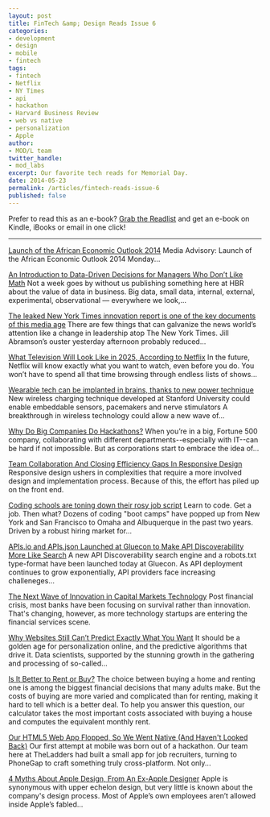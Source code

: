 ```yaml
---
layout: post
title: FinTech &amp; Design Reads Issue 6
categories: 
- development
- design
- mobile
- fintech
tags: 
- fintech
- Netflix
- NY Times
- api
- hackathon
- Harvard Business Review
- web vs native
- personalization
- Apple
author: 
- MOD/L team
twitter_handle:
- mod_labs
excerpt: Our favorite tech reads for Memorial Day.
date: 2014-05-23
permalink: /articles/fintech-reads-issue-6
published: false
---
```


Prefer to read this as an e-book? [Grab the Readlist](http://readlists.com/27d148ca/) and get an e-book on Kindle, iBooks or email in one click!

-----

[Launch of the African Economic Outlook 2014](http://www.oecd.org/countries/rwanda/media-advisory-launch-african-economic-outlook-2014.htm) 
Media Advisory: Launch of the African Economic Outlook 2014 Monday...

[An Introduction to Data-Driven Decisions for Managers Who Don’t Like Math](http://blogs.hbr.org/2014/05/an-introduction-to-data-driven-decisions-for-managers-who-dont-like-math/) Not a week goes by without us publishing something here at HBR about the value of data in business. Big data, small data, internal, external, experimental, observational — everywhere we look,...

[The leaked New York Times innovation report is one of the key documents of this media age](http://www.niemanlab.org/2014/05/the-leaked-new-york-times-innovation-report-is-one-of-the-key-documents-of-this-media-age/) There are few things that can galvanize the news world’s attention like a change in leadership atop The New York Times. Jill Abramson’s ouster yesterday afternoon probably reduced...

[What Television Will Look Like in 2025, According to Netflix](http://www.wired.com/2014/05/neil-hunt/) In the future, Netflix will know exactly what you want to watch, even before you do. You won’t have to spend all that time browsing through endless lists of shows... 

[Wearable tech can be implanted in brains, thanks to new power technique](http://www.theguardian.com/technology/2014/may/20/wearable-tech-brain-implants-wireless-charging-stanford) New wireless charging technique developed at Stanford University could enable embeddable sensors, pacemakers and nerve stimulators A breakthrough in wireless technology could allow a new wave of...

[Why Do Big Companies Do Hackathons?](http://codeitdown.com/responsive-web-design-2014-stats-trends/) When you’re in a big, Fortune 500 company, collaborating with different departments--especially with IT--can be hard if not impossible. But as corporations start to embrace the idea of...

[Team Collaboration And Closing Efficiency Gaps In Responsive Design](http://www.smashingmagazine.com/2014/05/15/team-collaboration-closing-efficiency-gaps-responsive-design/) Responsive design ushers in complexities that require a more involved design and implementation process. Because of this, the effort has piled up on the front end. 

[Coding schools are toning down their rosy job script](http://online.wsj.com/news/articles/SB10001424052702304422704579574083423949544?mod=WSJ_hp_RightTopStories&mg=reno64-wsj&url=http%3A%2F%2Fonline.wsj.com%2Farticle%2FSB10001424052702304422704579574083423949544.html%3Fmod%3DWSJ_hp_RightTopStories) Learn to code. Get a job. Then what? Dozens of coding "boot camps" have popped up from New York and San Francisco to Omaha and Albuquerque in the past two years. Driven by a robust hiring market for...

[APIs.io and APIs.json Launched at Gluecon to Make API Discoverability More Like Search](http://www.programmableweb.com/news/apis.io-and-apis.json-launched-gluecon-to-make-api-discoverability-more-search/2014/05/21) A new API Discoverability search engine and a robots.txt type-format have been launched today at Gluecon. As API deployment continues to grow exponentially, API providers face increasing challeneges...

[The Next Wave of Innovation in Capital Markets Technology](http://www.wallstreetandtech.com/trading-technology/the-next-wave-of-innovation-in-capital-markets-technology/a/d-id/1252794) Post financial crisis, most banks have been focusing on survival rather than innovation. That's changing, however, as more technology startups are entering the financial services scene.

[Why Websites Still Can’t Predict Exactly What You Want](http://blogs.hbr.org/2014/05/why-websites-still-cant-predict-exactly-what-you-want/) It should be a golden age for personalization online, and the predictive algorithms that drive it. Data scientists, supported by the stunning growth in the gathering and processing of so-called...

[Is It Better to Rent or Buy?](http://www.nytimes.com/interactive/2014/upshot/buy-rent-calculator.html) The choice between buying a home and renting one is among the biggest financial decisions that many adults make. But the costs of buying are more varied and complicated than for renting, making it hard to tell which is a better deal. To help you answer this question, our calculator takes the most important costs associated with buying a house and computes the equivalent monthly rent.

[Our HTML5 Web App Flopped, So We Went Native (And Haven't Looked Back)](http://www.fastcolabs.com/3030873/our-html5-web-app-flopped-so-we-went-native-and-havent-looked-back) Our first attempt at mobile was born out of a hackathon. Our team here at TheLadders had built a small app for job recruiters, turning to PhoneGap to craft something truly cross-platform. Not only...

[4 Myths About Apple Design, From An Ex-Apple Designer](http://www.fastcodesign.com/3030923/4-myths-about-apple-design-from-an-ex-apple-designer?partner=rss) Apple is synonymous with upper echelon design, but very little is known about the company's design process. Most of Apple’s own employees aren’t allowed inside Apple’s fabled...

